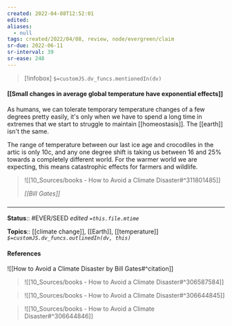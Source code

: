 ```yaml
---
created: 2022-04-08T12:52:01 
edited: 
aliases:
  - null
tags: created/2022/04/08, review, node/evergreen/claim
sr-due: 2022-06-11
sr-interval: 39
sr-ease: 248
---
```

> [!infobox]
`$=customJS.dv_funcs.mentionedIn(dv)`

#### [[Small changes in average global temperature have exponential effects]]

As humans, we can tolerate temporary temperature changes of a few degrees pretty easily, it's only when we have to spend a long time in extremes that we start to struggle to maintain [[homeostasis]].
The [[earth]] isn't the same.

The range of temperature between our last ice age and crocodiles in the artic is only 10c, and any one degree shift is taking us between 16 and 25% towards a completely different world. For the warmer world we are expecting, this means catastrophic effects for farmers and wildlife.


> ![[10_Sources/books - How to Avoid a Climate Disaster#^311801485]]
> 
> <cite>[[Bill Gates]]</cite>


### <hr class="footnote"/>

**Status**:: #EVER/SEED 
*edited `=this.file.mtime`*

**Topics**:: [[climate change]], [[Earth]], [[temperature]]
*`$=customJS.dv_funcs.outlinedIn(dv, this)`*

#### References

![[How to Avoid a Climate Disaster by Bill Gates#^citation]]

> ![[10_Sources/books - How to Avoid a Climate Disaster#^306587584]]

> ![[10_Sources/books - How to Avoid a Climate Disaster#^306644845]]

> ![[10_Sources/books - How to Avoid a Climate Disaster#^306644846]]
